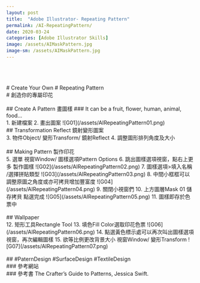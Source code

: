 ```yaml
---
layout: post
title:  "Adobe Illustrator- Repeating Pattern"
permalink: /AI-RepeatingPattern/
date: 2020-03-24
categories: [Adobe Illustrator Skills]
image: /assets/AIMaskPattern.jpg
image-sm: /assets/AIMaskPattern.jpg
---
```

<br />
<br />
<br />
# Create Your Own
# Repeating Pattern
<br />
# 創造你的專屬印花
<br />
<br />
## Create A Pattern 畫圖樣
### It can be a fruit, flower, human, animal, food...
<br />
1. 新建檔案
2. 畫出圖案
![G01](/assets/AIRepeatingPattern01.png)
<br />
## Transformation Reflect 鏡射變形圖案
<br />
3. 物件Object/ 變形Transform/ 鏡射Reflect
4. 調整圖形排列角度及大小
<br />
<br />
## Making Pattern 製作印花
<br />
5. 選單 視窗Window/ 圖樣選項Pattern Options
6. 跳出圖樣選項視窗，點右上更多 製作圖樣
![G02](/assets/AIRepeatingPattern02.png)
7. 圖樣選項>填入名稱 /選擇拼貼類型
![G03](/assets/AIRepeatingPattern03.png)
8. 中間小框框可以調整原圖之角度或亦可拷貝增加豐富度
![G04](/assets/AIRepeatingPattern04.png)
9. 關閉小視窗們
10. 上方圖層Mask 01 儲存拷貝 點選完成
![G05](/assets/AIRepeatingPattern05.png)
11. 圖樣即存於色票中
<br />
<br />
## Wallpaper
<br />
12. 矩形工具Rectangle Tool
13. 填色Fill Color選取印花色票
![G06](/assets/AIRepeatingPattern06.png)
14. 點選黃色標示處可以再次叫出圖樣選項視窗，再次編輯圖樣
15. 欲等比例更改背景大小 視窗Window/ 變形Transform
![G07](/assets/AIRepeatingPattern07.png)
<br />
<br />
## #PaternDesign #SurfaceDesign #TextileDesign

<br />
### 參考網站  
<https://www.spoonflower.com/>
<br />
### 參考書  
The Crafter’s Guide to Patterns, Jessica Swift.
